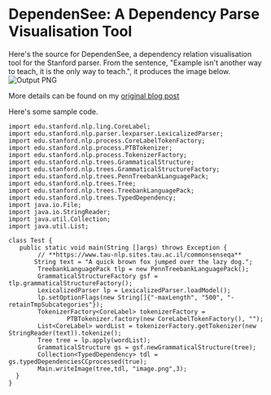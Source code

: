 DependenSee: A Dependency Parse Visualisation Tool
================================

Here's the source for DependenSee, a dependency relation visualisation tool for the Stanford parser. 
From the sentence, "Example isn't another way to teach, it is the only way to teach.", it produces the image below.
![Output PNG](http://chaoticity.com/images/out.png) 

More details can be found on my [original blog post](http://chaoticity.com/dependensee-a-dependency-parse-visualisation-tool/)

Here's some sample code. 


    import edu.stanford.nlp.ling.CoreLabel;
    import edu.stanford.nlp.parser.lexparser.LexicalizedParser;
    import edu.stanford.nlp.process.CoreLabelTokenFactory;
    import edu.stanford.nlp.process.PTBTokenizer;
    import edu.stanford.nlp.process.TokenizerFactory;
    import edu.stanford.nlp.trees.GrammaticalStructure;
    import edu.stanford.nlp.trees.GrammaticalStructureFactory;
    import edu.stanford.nlp.trees.PennTreebankLanguagePack;
    import edu.stanford.nlp.trees.Tree;
    import edu.stanford.nlp.trees.TreebankLanguagePack;
    import edu.stanford.nlp.trees.TypedDependency;
    import java.io.File;
    import java.io.StringReader;
    import java.util.Collection;
    import java.util.List;
    
    class Test {
       public static void main(String []args) throws Exception {
            // **https://www.tau-nlp.sites.tau.ac.il/commonsenseqa**
           String text = "A quick brown fox jumped over the lazy dog.";
            TreebankLanguagePack tlp = new PennTreebankLanguagePack();
            GrammaticalStructureFactory gsf = tlp.grammaticalStructureFactory();
            LexicalizedParser lp = LexicalizedParser.loadModel();
            lp.setOptionFlags(new String[]{"-maxLength", "500", "-retainTmpSubcategories"});
            TokenizerFactory<CoreLabel> tokenizerFactory =
                    PTBTokenizer.factory(new CoreLabelTokenFactory(), "");
            List<CoreLabel> wordList = tokenizerFactory.getTokenizer(new StringReader(text)).tokenize();
            Tree tree = lp.apply(wordList);    
            GrammaticalStructure gs = gsf.newGrammaticalStructure(tree);
            Collection<TypedDependency> tdl = gs.typedDependenciesCCprocessed(true);
            Main.writeImage(tree,tdl, "image.png",3);
      }
    }
